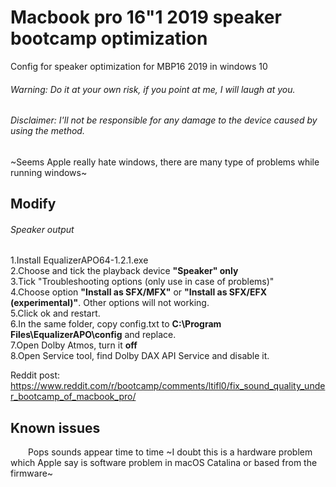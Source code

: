 # Macbook pro 16"1 2019 speaker bootcamp optimization
 
Config for speaker optimization for MBP16 2019 in windows 10
 ###### Warning: Do it at your own risk, if you point at me, I will laugh at you.
 ###### Disclaimer: I'll not be responsible for any damage to the device caused by using the method.

  ~Seems Apple really hate windows, there are many type of problems while running windows~<br/>

## Modify
  ###### Speaker output
  1.Install EqualizerAPO64-1.2.1.exe<br/>
  2.Choose and tick the playback device **"Speaker" only**<br/>
  3.Tick "Troubleshooting options (only use in case of problems)"<br/>
  4.Choose option **"Install as SFX/MFX"** or **"Install as SFX/EFX (experimental)"**. Other options will not working.<br/>
  5.Click ok and restart.<br/>
  6.In the same folder, copy config.txt to **C:\Program Files\EqualizerAPO\config** and replace.<br/>
  7.Open Dolby Atmos, turn it **off**<br/>
  8.Open Service tool, find Dolby DAX API Service and disable it.

Reddit post:
https://www.reddit.com/r/bootcamp/comments/ltifl0/fix_sound_quality_under_bootcamp_of_macbook_pro/

## Known issues
&emsp;&emsp;Pops sounds appear time to time ~I doubt this is a hardware problem which Apple say is software problem in macOS Catalina or based from the firmware~
